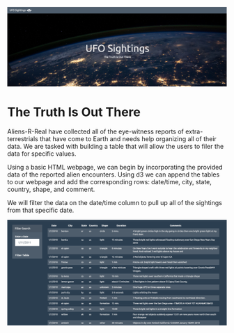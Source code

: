 ![Alt text](/JavaScript_Challenge/background.png)

# The Truth Is Out There

Aliens-R-Real have collected all of the eye-witness reports of extra-terrestrials that have come to Earth and needs help organizing all of their data. We are tasked with building a table that will allow the users to filer the data for specific values.

Using a basic HTML webpage, we can begin by incorporating the provided data of the reported alien encounters. Using d3 we can append the tables to our webpage and add the corresponding rows: date/time, city, state, country, shape, and comment.

We will filter the data on the date/time column to pull up all of the sightings from that specific date. 

![Alt text](/JavaScript_Challenge/screenshot.png)

